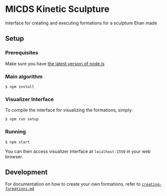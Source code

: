 # MICDS Kinetic Sculpture

Interface for creating and executing formations for a sculpture Ehan made

## Setup

### Prerequisites

Make sure you have [the latest version of node.js](https://nodejs.org)

### Main algorithm

```
$ npm install
```

### Visualizer Interface

To compile the interface for visualizing the formations, simply:

```
$ npm run setup
```

### Running

```
$ npm start
```

You can then access visualizer interface at `localhost:1550` in your web browser.


## Development

For documentation on how to create your own formations, refer to [`creating-formations.md`](https://github.com/michaelgira23/micds-kinetic-sculpture/blob/master/creating-formations.md)
